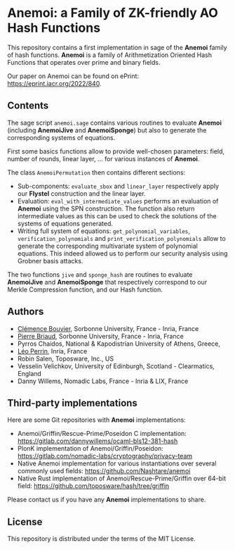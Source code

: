 # Anemoi: a Family of ZK-friendly AO Hash Functions

This repository contains a first implementation in sage of the **Anemoi** family of hash functions.
**Anemoi** is a family of Arithmetization Oriented Hash Functions that operates over prime and binary fields.

Our paper on Anemoi can be found on ePrint: <https://eprint.iacr.org/2022/840>.

## Contents

The sage script ```anemoi.sage``` contains various routines to evaluate **Anemoi** (including **AnemoiJive** and **AnemoiSponge**) but also to generate the corresponding systems of equations.

First some basics functions allow to provide well-chosen parameters: field, number of rounds, linear layer, ... for various instances of **Anemoi**.

The class ```AnemoiPermutation``` then contains different sections:

- Sub-components: ```evaluate_sbox``` and ```linear_layer``` respectively apply our **Flystel** construction and the linear layer.
- Evaluation: ```eval_with_intermediate_values``` performs an evaluation of **Anemoi** using the SPN construction. The function also return intermediate values as this can be used to check the solutions of the systems of equations generated.
- Writing full system of equations: ```get_polynomial_variables```, ```verification_polynomials``` and ```print_verification_polynomials``` allow to generate the corresponding multivariate system of polynomial equations. This indeed allowed us to perform our security analysis using Grobner basis attacks.

The two functions ```jive``` and ```sponge_hash``` are routines to evaluate **AnemoiJive** and **AnemoiSponge** that respectively correspond to our Merkle Compression function, and our Hash function.

## Authors

- [Clémence Bouvier](https://who.rocq.inria.fr/Clemence.Bouvier/), Sorbonne University, France - Inria, France
- [Pierre Briaud](https://who.rocq.inria.fr/Pierre.Briaud/), Sorbonne University, France - Inria, France
- Pyrros Chaidos, National & Kapodistrian University of Athens, Greece,
- [Léo Perrin](https://who.paris.inria.fr/Leo.Perrin/), Inria, France
- Robin Salen, Toposware, Inc., US
- Vesselin Velichkov, University of Edinburgh, Scotland - Clearmatics, England
- Danny Willems, Nomadic Labs, France - Inria & LIX, France

## Third-party implementations

Here are some Git repositories with **Anemoi** implementations:

- Anemoi/Griffin/Rescue-Prime/Poseidon C implementation: <https://gitlab.com/dannywillems/ocaml-bls12-381-hash>
- PlonK implementation of Anemoi/Griffin/Poseidon: <https://gitlab.com/nomadic-labs/cryptography/privacy-team>
- Native Anemoi implementation for various instantiations over several commonly used fields: <https://github.com/Nashtare/anemoi>
- Native Rust implementation of Anemoi/Rescue-Prime/Griffin over 64-bit field: <https://github.com/toposware/hash/tree/griffin>

Please contact us if you have any **Anemoi** implementations to share.

## License

This repository is distributed under the terms of the MIT License.

